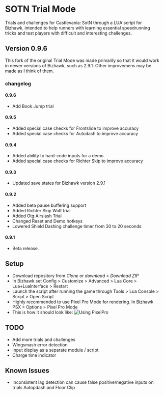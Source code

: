 # SOTN Trial Mode
Trials and challenges for Castlevania: SotN through a LUA script for Bizhawk, intended to help runners with learning essential speedrunning tricks and test players with difficult and interesting challenges.

## Version 0.9.6
This fork of the original Trial Mode was made primarily so that it would work in newer versions of Bizhawk, such as 2.9.1. Other improvemens may be made as I think of them.

### changelog

#### 0.9.6
* Add Book Jump trial

#### 0.9.5
* Added special case checks for Frontslide to improve accuracy
* Added special case checks for Autodash to improve accuracy

#### 0.9.4
* Added ability to hard-code inputs for a demo
* Added special case checks for Richter Skip to improve accuracy

#### 0.9.3
* Updated save states for Bizhawk version 2.9.1

#### 0.9.2
* Added beta pause buffering support
* Added Richter Skip Wolf trial
* Added Otg Airslash Trial
* Changed Reset and Demo hotkeys
* Lowered Shield Dashing challenge timer from 30 to 20 seconds

#### 0.9.1
* Beta release.

## Setup
* Download repository from *Clone or download* > *Download ZIP*
* In Bizhawk set Config > Customize > Advanced > Lua Core > Lua+LuaInterface > Restart
* Launch the script after running the game through Tools > Lua Console > Script > Open Script
* Highly recommended to use Pixel Pro Mode for rendering. In Bizhawk PSX > Options > Pixel Pro Mode
* This is how it should look like:
![Using PixelPro](https://i.imgur.com/nbSWYtf.png)

## TODO
* Add more trials and challenges
* Wingsmash error detection
* Input display as a separate module / script
* Charge time indicator

## Known Issues
* Inconsistent lag detection can cause false positive/negative inputs on trials Autopdash and Floor Clip
